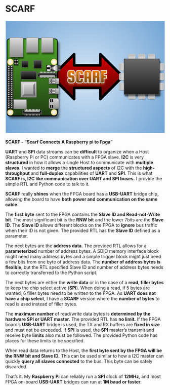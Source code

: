 # SCARF
![picture](https://github.com/charkster/SCARF/blob/master/docs/SCARF.png)

**SCARF - “Scarf Connects A Raspberry pi to Fpga”**

**UART** and **SPI** data streams can be **difficult** to organize when a Host (Raspberry Pi or PC) communicates with a FPGA slave. **I2C** is very **structured** in how it allows a single Host to communicate with **multiple slaves**. I wanted to **merge** the **structured aspects** of I2C with the **high-throughput** and **full-duplex** capabilities of **UART** and **SPI**. This is what **SCARF is, I2C like communication over UART and SPI buses.** I provide the simple RTL and Python code to talk to it.

**SCARF** really **shines** when the FPGA board has a **USB-UART** bridge chip, allowing the board to have **both power and communication on the same cable.** 

The **first byte** sent to the FPGA contains the **Slave ID and Read-not-Write bit**. The most significant bit is the **RNW bit** and the lower 7bits are the **Slave ID**. The **Slave ID** allows different blocks on the FPGA to **ignore** bus traffic when their ID is not given. The provided RTL has the **Slave ID** defined as a parameter.

The next bytes are the **address data**. The provided RTL allows for a **parameterized** number of address bytes. A SDIO memory interface block might need many address bytes and a simple trigger block might just need a few bits from one byte of address data. The **number of address bytes is flexible**, but the RTL specified Slave ID and number of address bytes needs to correctly transferred to the Python script.

The next bytes are either the **write data** or in the case of a **read, filler bytes** to keep the chip select active (**SPI**). When doing a read, if 5 bytes are wanted, 6 filler bytes need to be written to the FPGA. As **UART does not have a chip select**, I have a **SCARF** version where the **number of bytes** to read is used instead of filler bytes. 

The **maximum number** of read/write data bytes is **determined by the hardware SPI or UART master.** The provided RTL has **no limit.** If the FPGA board’s **USB-UART** bridge is used, the TX and RX buffers are **fixed in size** and must not be exceeded. If **SPI** is used, the **SPI** master’s transmit and receive byte **limits** also must be followed. The provided Python code has places for these limits to be specified.

When read data returns to the Host, the **first byte sent by the FPGA will be the RNW bit and Slave ID.** This can be used similar to how a I2C master can quickly **query all slaves connected** to the bus. This byte can be safely discarded.

That’s it. My **Raspberry Pi** can reliably run a **SPI** clock of **12MHz**, and most FPGA on-board **USB-UART** bridges can run at **1M baud or faster.** 

